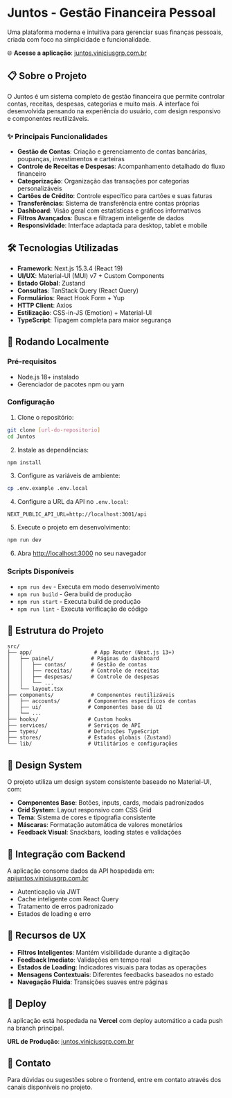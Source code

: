 # Juntos - Gestão Financeira Pessoal

Uma plataforma moderna e intuitiva para gerenciar suas finanças pessoais, criada com foco na simplicidade e funcionalidade.

🌐 **Acesse a aplicação**: [juntos.viniciusgrp.com.br](https://juntos.viniciusgrp.com.br/)

## 📋 Sobre o Projeto

O Juntos é um sistema completo de gestão financeira que permite controlar contas, receitas, despesas, categorias e muito mais. A interface foi desenvolvida pensando na experiência do usuário, com design responsivo e componentes reutilizáveis.

### ✨ Principais Funcionalidades

- **Gestão de Contas**: Criação e gerenciamento de contas bancárias, poupanças, investimentos e carteiras
- **Controle de Receitas e Despesas**: Acompanhamento detalhado do fluxo financeiro
- **Categorização**: Organização das transações por categorias personalizáveis
- **Cartões de Crédito**: Controle específico para cartões e suas faturas
- **Transferências**: Sistema de transferência entre contas próprias
- **Dashboard**: Visão geral com estatísticas e gráficos informativos
- **Filtros Avançados**: Busca e filtragem inteligente de dados
- **Responsividade**: Interface adaptada para desktop, tablet e mobile

## 🛠️ Tecnologias Utilizadas

- **Framework**: Next.js 15.3.4 (React 19)
- **UI/UX**: Material-UI (MUI) v7 + Custom Components
- **Estado Global**: Zustand
- **Consultas**: TanStack Query (React Query)
- **Formulários**: React Hook Form + Yup
- **HTTP Client**: Axios
- **Estilização**: CSS-in-JS (Emotion) + Material-UI
- **TypeScript**: Tipagem completa para maior segurança

## 🚀 Rodando Localmente

### Pré-requisitos
- Node.js 18+ instalado
- Gerenciador de pacotes npm ou yarn

### Configuração

1. Clone o repositório:
```bash
git clone [url-do-repositorio]
cd Juntos
```

2. Instale as dependências:
```bash
npm install
```

3. Configure as variáveis de ambiente:
```bash
cp .env.example .env.local
```

4. Configure a URL da API no `.env.local`:
```
NEXT_PUBLIC_API_URL=http://localhost:3001/api
```

5. Execute o projeto em desenvolvimento:
```bash
npm run dev
```

6. Abra [http://localhost:3000](http://localhost:3000) no seu navegador

### Scripts Disponíveis

- `npm run dev` - Executa em modo desenvolvimento
- `npm run build` - Gera build de produção
- `npm run start` - Executa build de produção
- `npm run lint` - Executa verificação de código

## 📁 Estrutura do Projeto

```
src/
├── app/                    # App Router (Next.js 13+)
│   ├── painel/            # Páginas do dashboard
│   │   ├── contas/        # Gestão de contas
│   │   ├── receitas/      # Controle de receitas
│   │   ├── despesas/      # Controle de despesas
│   │   └── ...
│   └── layout.tsx
├── components/            # Componentes reutilizáveis
│   ├── accounts/         # Componentes específicos de contas
│   ├── ui/               # Componentes base da UI
│   └── ...
├── hooks/                # Custom hooks
├── services/             # Serviços de API
├── types/                # Definições TypeScript
├── stores/               # Estados globais (Zustand)
└── lib/                  # Utilitários e configurações
```

## 🎨 Design System

O projeto utiliza um design system consistente baseado no Material-UI, com:

- **Componentes Base**: Botões, inputs, cards, modais padronizados
- **Grid System**: Layout responsivo com CSS Grid
- **Tema**: Sistema de cores e tipografia consistente
- **Máscaras**: Formatação automática de valores monetários
- **Feedback Visual**: Snackbars, loading states e validações

## 🔗 Integração com Backend

A aplicação consome dados da API hospedada em: [apijuntos.viniciusgrp.com.br](https://apijuntos.viniciusgrp.com.br/)

- Autenticação via JWT
- Cache inteligente com React Query
- Tratamento de erros padronizado
- Estados de loading e erro

## 📱 Recursos de UX

- **Filtros Inteligentes**: Mantém visibilidade durante a digitação
- **Feedback Imediato**: Validações em tempo real
- **Estados de Loading**: Indicadores visuais para todas as operações
- **Mensagens Contextuais**: Diferentes feedbacks baseados no estado
- **Navegação Fluida**: Transições suaves entre páginas

## 🚀 Deploy

A aplicação está hospedada na **Vercel** com deploy automático a cada push na branch principal.

**URL de Produção**: [juntos.viniciusgrp.com.br](https://juntos.viniciusgrp.com.br/)

## 📧 Contato

Para dúvidas ou sugestões sobre o frontend, entre em contato através dos canais disponíveis no projeto.
